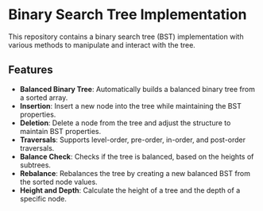 # Binary Search Tree Implementation

This repository contains a binary search tree (BST) implementation with various methods to manipulate and interact with the tree.

## Features

- **Balanced Binary Tree**: Automatically builds a balanced binary tree from a sorted array.
- **Insertion**: Insert a new node into the tree while maintaining the BST properties.
- **Deletion**: Delete a node from the tree and adjust the structure to maintain BST properties.
- **Traversals**: Supports level-order, pre-order, in-order, and post-order traversals.
- **Balance Check**: Checks if the tree is balanced, based on the heights of subtrees.
- **Rebalance**: Rebalances the tree by creating a new balanced BST from the sorted node values.
- **Height and Depth**: Calculate the height of a tree and the depth of a specific node.
